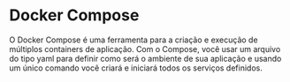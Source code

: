 # Docker Compose

O Docker Compose é uma ferramenta para a criação e execução de múltiplos containers de aplicação. Com o Compose, você usar um arquivo do tipo yaml para definir como será o ambiente de sua aplicação e usando um único comando você criará e iniciará todos os serviços definidos.